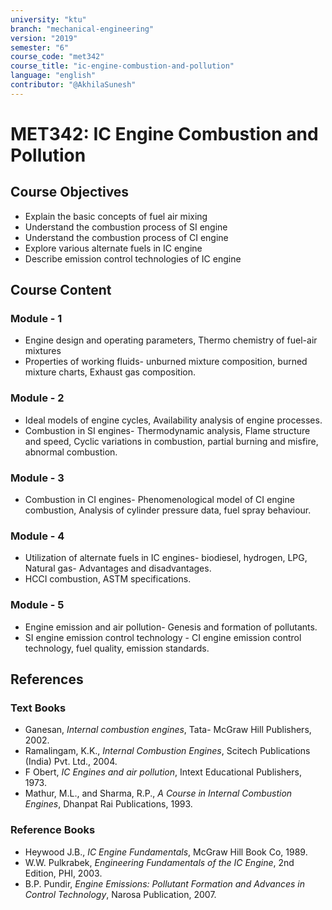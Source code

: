 ```yaml
---
university: "ktu"
branch: "mechanical-engineering"
version: "2019"
semester: "6"
course_code: "met342"
course_title: "ic-engine-combustion-and-pollution"
language: "english"
contributor: "@AkhilaSunesh"
---
```


# MET342: IC Engine Combustion and Pollution

## Course Objectives
* Explain the basic concepts of fuel air mixing 
* Understand the combustion process of SI engine 
* Understand the combustion process of CI engine 
* Explore various alternate fuels in IC engine 
* Describe emission control technologies of IC engine

## Course Content

### Module - 1 
* Engine design and operating parameters, Thermo chemistry of fuel-air mixtures 
* Properties of working fluids- unburned mixture composition, burned mixture charts, Exhaust gas composition. 

### Module - 2 
* Ideal models of engine cycles, Availability analysis of engine processes. 
* Combustion in SI engines- Thermodynamic analysis, Flame structure and speed, Cyclic variations in combustion, partial burning and misfire, abnormal combustion. 

### Module - 3 
* Combustion in CI engines- Phenomenological model of CI engine combustion, Analysis of cylinder pressure data, fuel spray behaviour. 

### Module - 4 
* Utilization of alternate fuels in IC engines- biodiesel, hydrogen, LPG, Natural gas- Advantages and disadvantages. 
* HCCI combustion, ASTM specifications. 

### Module - 5 
* Engine emission and air pollution- Genesis and formation of pollutants. 
* SI engine emission control technology - CI engine emission control technology, fuel quality, emission standards. 

## References

### Text Books
* Ganesan, *Internal combustion engines*, Tata- McGraw Hill Publishers, 2002.  
* Ramalingam, K.K., *Internal Combustion Engines*, Scitech Publications (India) Pvt. Ltd., 2004.  
* F Obert, *IC Engines and air pollution*, Intext Educational Publishers, 1973.  
* Mathur, M.L., and Sharma, R.P., *A Course in Internal Combustion Engines*, Dhanpat Rai Publications, 1993.  

### Reference Books
* Heywood J.B., *IC Engine Fundamentals*, McGraw Hill Book Co, 1989.  
* W.W. Pulkrabek, *Engineering Fundamentals of the IC Engine*, 2nd Edition, PHI, 2003.  
* B.P. Pundir, *Engine Emissions: Pollutant Formation and Advances in Control Technology*, Narosa Publication, 2007.  
